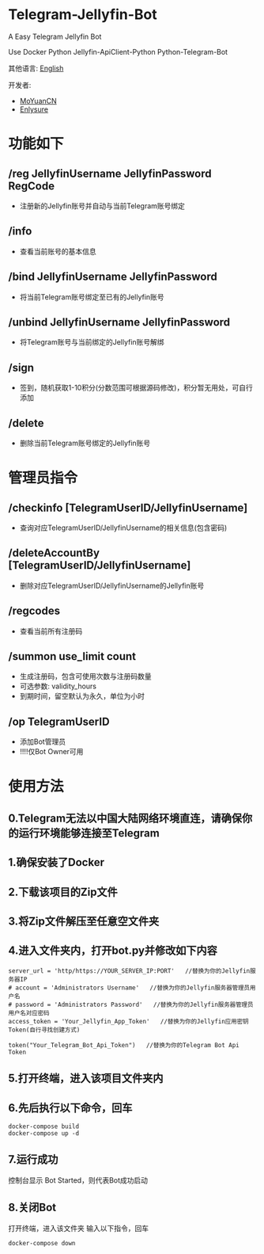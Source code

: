# Telegram-Jellyfin-Bot
A Easy Telegram Jellyfin Bot

Use Docker Python Jellyfin-ApiClient-Python Python-Telegram-Bot

其他语言: [English](README_EN.md)

开发者: 
- [MoYuanCN](https://github.com/MoYuanCN/)
- [Enlysure](https://github.com/Rovniced)

# 功能如下

## /reg JellyfinUsername JellyfinPassword RegCode
- 注册新的Jellyfin账号并自动与当前Telegram账号绑定

## /info
- 查看当前账号的基本信息

## /bind JellyfinUsername JellyfinPassword
- 将当前Telegram账号绑定至已有的Jellyfin账号

## /unbind JellyfinUsername JellyfinPassword
- 将Telegram账号与当前绑定的Jellyfin账号解绑

## /sign
- 签到，随机获取1-10积分(分数范围可根据源码修改)，积分暂无用处，可自行添加

## /delete
- 删除当前Telegram账号绑定的Jellyfin账号

# 管理员指令

## /checkinfo [TelegramUserID/JellyfinUsername]
- 查询对应TelegramUserID/JellyfinUsername的相关信息(包含密码)

## /deleteAccountBy [TelegramUserID/JellyfinUsername]
- 删除对应TelegramUserID/JellyfinUsername的Jellyfin账号

## /regcodes
- 查看当前所有注册码

## /summon use_limit count
- 生成注册码，包含可使用次数与注册码数量
- 可选参数: validity_hours
- 到期时间，留空默认为永久，单位为小时

## /op TelegramUserID
- 添加Bot管理员
- !!!!仅Bot Owner可用

# 使用方法

## 0.Telegram无法以中国大陆网络环境直连，请确保你的运行环境能够连接至Telegram

## 1.确保安装了Docker

## 2.下载该项目的Zip文件

## 3.将Zip文件解压至任意空文件夹

## 4.进入文件夹内，打开bot.py并修改如下内容
```
server_url = 'http/https://YOUR_SERVER_IP:PORT'   //替换为你的Jellyfin服务器IP
# account = 'Administrators Username'   //替换为你的Jellyfin服务器管理员用户名
# password = 'Administrators Password'   //替换为你的Jellyfin服务器管理员用户名对应密码
access_token = 'Your_Jellyfin_App_Token'   //替换为你的Jellyfin应用密钥Token(自行寻找创建方式)
```
```
token("Your_Telegram_Bot_Api_Token")   //替换为你的Telegram Bot Api Token
```

## 5.打开终端，进入该项目文件夹内

## 6.先后执行以下命令，回车
```
docker-compose build
docker-compose up -d
```

## 7.运行成功
控制台显示 Bot Started，则代表Bot成功启动

## 8.关闭Bot
打开终端，进入该文件夹
输入以下指令，回车
```
docker-compose down
```
